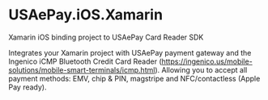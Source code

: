 # USAePay.iOS.Xamarin
Xamarin iOS binding project to USAePay Card Reader SDK



Integrates your Xamarin project with USAePay payment gateway and the Ingenico iCMP Bluetooth Credit Card Reader (https://ingenico.us/mobile-solutions/mobile-smart-terminals/icmp.html). Allowing you to accept all payment methods: EMV, chip & PIN, magstripe and NFC/contactless (Apple Pay ready).
